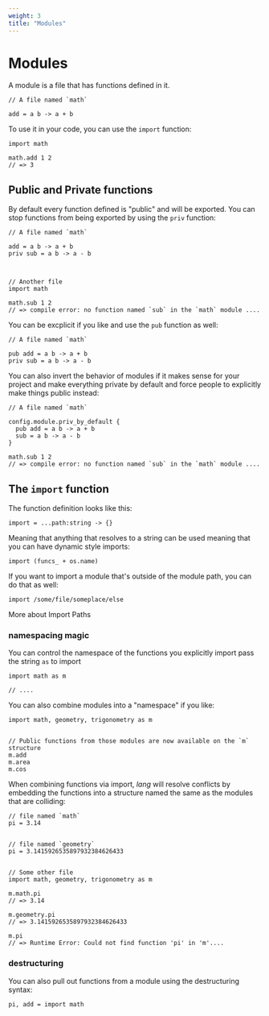 ```yaml
---
weight: 3
title: "Modules"
---
```


# Modules

A module is a file that has functions defined in it.

```
// A file named `math`

add = a b -> a + b
```

To use it in your code, you can use the `import` function:

```
import math

math.add 1 2
// => 3
```

## Public and Private functions

By default every function defined is "public" and will be exported. You can
stop functions from being exported by using the `priv` function: 

```
// A file named `math`

add = a b -> a + b
priv sub = a b -> a - b



// Another file
import math

math.sub 1 2 
// => compile error: no function named `sub` in the `math` module ....
```

You can be excplicit if you like and use the `pub` function as well:

```
// A file named `math`

pub add = a b -> a + b
priv sub = a b -> a - b
```

You can also invert the behavior of modules if it makes sense for your project
and make everything private by default and force people to explicitly make
things public instead:

```
// A file named `math`

config.module.priv_by_default {
  pub add = a b -> a + b
  sub = a b -> a - b
}

math.sub 1 2 
// => compile error: no function named `sub` in the `math` module ....
```

## The `import` function

The function definition looks like this:

```
import = ...path:string -> {}
```

Meaning that anything that resolves to a string can be used meaning that you
can have dynamic style imports:

```
import (funcs_ + os.name)
```

If you want to import a module that's outside of the module path, you can do that as well:

```
import /some/file/someplace/else
```

More about <a>Import Paths</a>

### namespacing magic

You can control the namespace of the functions you explicitly import pass the string `as` to import

```
import math as m

// ....
```

You can also combine modules into a "namespace" if you like:

```
import math, geometry, trigonometry as m


// Public functions from those modules are now available on the `m` structure
m.add
m.area
m.cos
```

When combining functions via import, _lang_ will resolve conflicts by embedding
the functions into a structure named the same as the modules that are colliding:

```
// file named `math`
pi = 3.14


// file named `geometry`
pi = 3.1415926535897932384626433


// Some other file
import math, geometry, trigonometry as m

m.math.pi 
// => 3.14

m.geometry.pi
// => 3.1415926535897932384626433

m.pi
// => Runtime Error: Could not find function 'pi' in 'm'....
```

### destructuring

You can also pull out functions from a module using the destructuring syntax:

```
pi, add = import math
```
